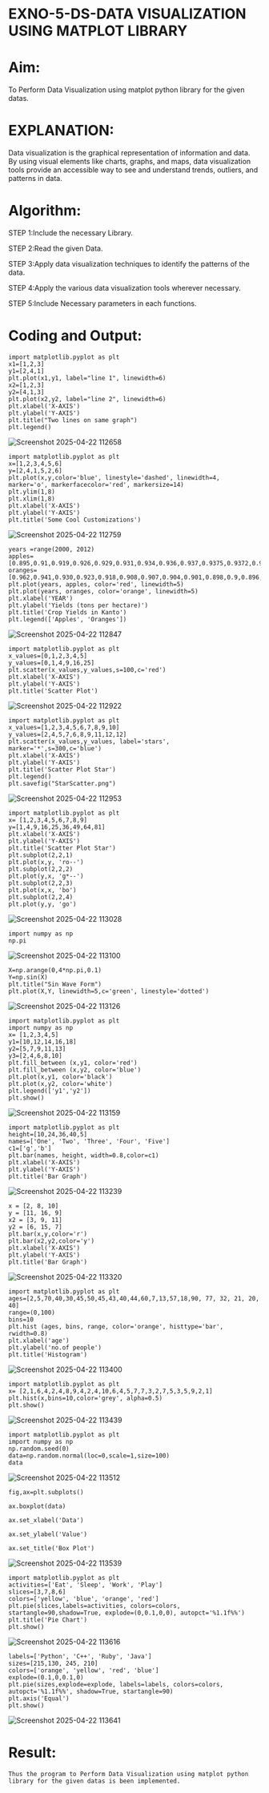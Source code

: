 # EXNO-5-DS-DATA VISUALIZATION USING MATPLOT LIBRARY

# Aim:
  To Perform Data Visualization using matplot python library for the given datas.

# EXPLANATION:
Data visualization is the graphical representation of information and data. By using visual elements like charts, graphs, and maps, data visualization tools provide an accessible way to see and understand trends, outliers, and patterns in data.

# Algorithm:
STEP 1:Include the necessary Library.

STEP 2:Read the given Data.

STEP 3:Apply data visualization techniques to identify the patterns of the data.

STEP 4:Apply the various data visualization tools wherever necessary.

STEP 5:Include Necessary parameters in each functions.

# Coding and Output:

```
import matplotlib.pyplot as plt
x1=[1,2,3]
y1=[2,4,1]
plt.plot(x1,y1, label="line 1", linewidth=6)
x2=[1,2,3]
y2=[4,1,3]
plt.plot(x2,y2, label="line 2", linewidth=6)
plt.xlabel('X-AXIS')
plt.ylabel('Y-AXIS')
plt.title("Two lines on same graph")
plt.legend()
```
![Screenshot 2025-04-22 112658](https://github.com/user-attachments/assets/acb0019c-1fef-4aa1-993e-fa616bfcd72e)

```
import matplotlib.pyplot as plt
x=[1,2,3,4,5,6]
y=[2,4,1,5,2,6]
plt.plot(x,y,color='blue', linestyle='dashed', linewidth=4, marker='o', markerfacecolor='red', markersize=14)
plt.ylim(1,8)
plt.xlim(1,8)
plt.xlabel('X-AXIS')
plt.ylabel('Y-AXIS')
plt.title('Some Cool Customizations')
```
![Screenshot 2025-04-22 112759](https://github.com/user-attachments/assets/9e8183cd-1582-42a9-9c6a-6424bbe892b1)

```
years =range(2000, 2012)
apples=[0.895,0.91,0.919,0.926,0.929,0.931,0.934,0.936,0.937,0.9375,0.9372,0.939]
oranges=[0.962,0.941,0.930,0.923,0.918,0.908,0.907,0.904,0.901,0.898,0.9,0.896,]
plt.plot(years, apples, color='red', linewidth=5)
plt.plot(years, oranges, color='orange', linewidth=5)
plt.xlabel('YEAR')
plt.ylabel('Yields (tons per hectare)')
plt.title('Crop Yields in Kanto')
plt.legend(['Apples', 'Oranges'])
```
![Screenshot 2025-04-22 112847](https://github.com/user-attachments/assets/6e883a7b-9b62-4db2-8ab6-de4a023c7a94)

```
import matplotlib.pyplot as plt
x_values=[0,1,2,3,4,5]
y_values=[0,1,4,9,16,25]
plt.scatter(x_values,y_values,s=100,c='red')
plt.xlabel('X-AXIS')
plt.ylabel('Y-AXIS')
plt.title('Scatter Plot')
```
![Screenshot 2025-04-22 112922](https://github.com/user-attachments/assets/d3b22cff-de2d-4223-a2e4-3ad0628470de)

```
import matplotlib.pyplot as plt
x_values=[1,2,3,4,5,6,7,8,9,10]
y_values=[2,4,5,7,6,8,9,11,12,12]
plt.scatter(x_values,y_values, label='stars', marker='*',s=300,c='blue')
plt.xlabel('X-AXIS')
plt.ylabel('Y-AXIS')
plt.title('Scatter Plot Star')
plt.legend()
plt.savefig("StarScatter.png")
```
![Screenshot 2025-04-22 112953](https://github.com/user-attachments/assets/2ff975c5-ea48-4c0c-8dc1-514a8b74d5b6)

```
import matplotlib.pyplot as plt
x= [1,2,3,4,5,6,7,8,9]
y=[1,4,9,16,25,36,49,64,81]
plt.xlabel('X-AXIS')
plt.ylabel('Y-AXIS')
plt.title('Scatter Plot Star')
plt.subplot(2,2,1)
plt.plot(x,y, 'ro--')
plt.subplot(2,2,2)
plt.plot(y,x, 'g*--')
plt.subplot(2,2,3)
plt.plot(x,x, 'bo')
plt.subplot(2,2,4)
plt.plot(y,y, 'go')
```
![Screenshot 2025-04-22 113028](https://github.com/user-attachments/assets/d7b4dd03-4cae-4534-816f-b3386336a576)

```
import numpy as np
np.pi
```
![Screenshot 2025-04-22 113100](https://github.com/user-attachments/assets/b983cbe6-b920-4d7b-8ea3-47de87157f68)

```
X=np.arange(0,4*np.pi,0.1)
Y=np.sin(X)
plt.title("Sin Wave Form")
plt.plot(X,Y, linewidth=5,c='green', linestyle='dotted')
```
![Screenshot 2025-04-22 113126](https://github.com/user-attachments/assets/921252e9-1093-4003-8b27-e820abc1a7aa)

```
import matplotlib.pyplot as plt
import numpy as np
x= [1,2,3,4,5]
y1=[10,12,14,16,18]
y2=[5,7,9,11,13]
y3=[2,4,6,8,10]
plt.fill_between (x,y1, color='red')
plt.fill_between (x,y2, color='blue')
plt.plot(x,y1, color='black')
plt.plot(x,y2, color='white')
plt.legend(['y1','y2'])
plt.show()
```
![Screenshot 2025-04-22 113159](https://github.com/user-attachments/assets/3cb3805e-456b-461c-a823-958067a0a7a7)

```
import matplotlib.pyplot as plt
height=[10,24,36,40,5]
names=['One', 'Two', 'Three', 'Four', 'Five']
c1=['g','b']
plt.bar(names, height, width=0.8,color=c1)
plt.xlabel('X-AXIS')
plt.ylabel('Y-AXIS')
plt.title('Bar Graph')
```
![Screenshot 2025-04-22 113239](https://github.com/user-attachments/assets/9f3298cf-aa2d-40a7-a4b8-23eb5b36d7ff)

```
x = [2, 8, 10]
y = [11, 16, 9]
x2 = [3, 9, 11]
y2 = [6, 15, 7]
plt.bar(x,y,color='r')
plt.bar(x2,y2,color='y')
plt.xlabel('X-AXIS')
plt.ylabel('Y-AXIS')
plt.title('Bar Graph')
```
![Screenshot 2025-04-22 113320](https://github.com/user-attachments/assets/663e6225-a494-4a6e-b67d-3e3b53c2b73f)

```
import matplotlib.pyplot as plt
ages=[2,5,70,40,30,45,50,45,43,40,44,60,7,13,57,18,90, 77, 32, 21, 20, 40]
range=(0,100)
bins=10
plt.hist (ages, bins, range, color='orange', histtype='bar', rwidth=0.8)
plt.xlabel('age')
plt.ylabel('no.of people')
plt.title('Histogram')
```
![Screenshot 2025-04-22 113400](https://github.com/user-attachments/assets/2591d8f3-91a4-498e-9b66-0ac8dcf7406d)

```
import matplotlib.pyplot as plt
x= [2,1,6,4,2,4,8,9,4,2,4,10,6,4,5,7,7,3,2,7,5,3,5,9,2,1]
plt.hist(x,bins=10,color='grey', alpha=0.5)
plt.show()
```
![Screenshot 2025-04-22 113439](https://github.com/user-attachments/assets/bd498374-b56e-41d9-b80a-e90c05829e8c)

```
import matplotlib.pyplot as plt
import numpy as np
np.random.seed(0)
data=np.random.normal(loc=0,scale=1,size=100)
data
```
![Screenshot 2025-04-22 113512](https://github.com/user-attachments/assets/1b007f85-6e6f-41f6-9f1e-14214d322de8)

```
fig,ax=plt.subplots()

ax.boxplot(data)

ax.set_xlabel('Data')

ax.set_ylabel('Value')

ax.set_title('Box Plot')
```
![Screenshot 2025-04-22 113539](https://github.com/user-attachments/assets/651b70ed-6814-4acb-a6c6-b17a43af3ec5)

```
import matplotlib.pyplot as plt
activities=['Eat', 'Sleep', 'Work', 'Play']
slices=[3,7,8,6]
colors=['yellow', 'blue', 'orange', 'red']
plt.pie(slices,labels=activities, colors=colors, startangle=90,shadow=True, explode=(0,0.1,0,0), autopct='%1.1f%%')
plt.title('Pie Chart')
plt.show()
```
![Screenshot 2025-04-22 113616](https://github.com/user-attachments/assets/f40ec0fc-705b-4682-bab2-d03391b3f4f7)

```
labels=['Python', 'C++', 'Ruby', 'Java']
sizes=[215,130, 245, 210]
colors=['orange', 'yellow', 'red', 'blue']
explode=(0.1,0,0.1,0)
plt.pie(sizes,explode=explode, labels=labels, colors=colors, autopct='%1.1f%%', shadow=True, startangle=90)
plt.axis('Equal')
plt.show()
```
![Screenshot 2025-04-22 113641](https://github.com/user-attachments/assets/ea7e15b1-0bd0-43df-818b-6d690e6043b7)


# Result:

```
Thus the program to Perform Data Visualization using matplot python library for the given datas is been implemented.
```
